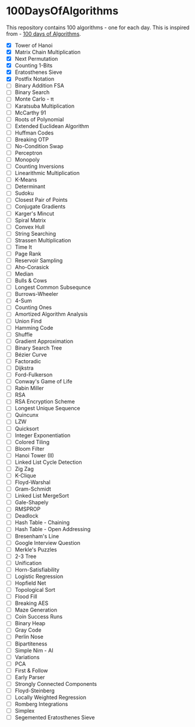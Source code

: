 # 100DaysOfAlgorithms

This repository contains 100 algorithms - one for each day. This is inspired from - [100 days of Algorithms](https://medium.com/100-days-of-algorithms).

- [x] Tower of Hanoi
- [x] Matrix Chain Multiplication
- [x] Next Permutation
- [x] Counting 1-Bits
- [x] Eratosthenes Sieve
- [x] Postfix Notation
- [ ] Binary Addition FSA
- [ ] Binary Search
- [ ] Monte Carlo - π
- [ ] Karatsuba Multiplication
- [ ] McCarthy 91
- [ ] Roots of Polynomial
- [ ] Extended Euclidean Algorithm
- [ ] Huffman Codes
- [ ] Breaking OTP
- [ ] No-Condition Swap
- [ ] Perceptron
- [ ] Monopoly
- [ ] Counting Inversions
- [ ] Linearithmic Multiplication
- [ ] K-Means
- [ ] Determinant
- [ ] Sudoku
- [ ] Closest Pair of Points
- [ ] Conjugate Gradients
- [ ] Karger's Mincut
- [ ] Spiral Matrix
- [ ] Convex Hull
- [ ] String Searching
- [ ] Strassen Multiplication
- [ ] Time It
- [ ] Page Rank
- [ ] Reservoir Sampling
- [ ] Aho-Corasick
- [ ] Median
- [ ] Bulls & Cows
- [ ] Longest Common Subsequnce
- [ ] Burrows-Wheeler
- [ ] 4-Sum
- [ ] Counting Ones
- [ ] Amortized Algorithm Analysis
- [ ] Union Find
- [ ] Hamming Code
- [ ] Shuffle
- [ ] Gradient Approximation
- [ ] Binary Search Tree
- [ ] Bézier Curve
- [ ] Factoradic
- [ ] Dijkstra
- [ ] Ford-Fulkerson
- [ ] Conway's Game of Life
- [ ] Rabin Miller
- [ ] RSA
- [ ] RSA Encryption Scheme
- [ ] Longest Unique Sequence
- [ ] Quincunx
- [ ] LZW
- [ ] Quicksort
- [ ] Integer Exponentiation
- [ ] Colored Tiling
- [ ] Bloom Filter
- [ ] Hanoi Tower (II)
- [ ] Linked List Cycle Detection
- [ ] Zig Zag
- [ ] K-Clique
- [ ] Floyd-Warshal
- [ ] Gram-Schmidt
- [ ] Linked List MergeSort
- [ ] Gale-Shapely
- [ ] RMSPROP
- [ ] Deadlock
- [ ] Hash Table - Chaining
- [ ] Hash Table - Open Addressing
- [ ] Bresenham's Line
- [ ] Google Interview Question
- [ ] Merkle's Puzzles
- [ ] 2-3 Tree
- [ ] Unification
- [ ] Horn-Satisfiability
- [ ] Logistic Regression
- [ ] Hopfield Net
- [ ] Topological Sort
- [ ] Flood Fill
- [ ] Breaking AES
- [ ] Maze Generation
- [ ] Coin Success Runs
- [ ] Binary Heap
- [ ] Gray Code
- [ ] Perlin Nose
- [ ] Bipartiteness
- [ ] Simple Nim - AI
- [ ] Variations
- [ ] PCA
- [ ] First & Follow
- [ ] Early Parser
- [ ] Strongly Connected Components
- [ ] Floyd-Steinberg
- [ ] Locally Weighted Regression
- [ ] Romberg Integrations
- [ ] Simplex
- [ ] Segemented Eratosthenes Sieve